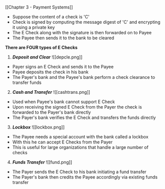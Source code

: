 
[[Chapter 3 - Payment Systems]]

- Suppose the content of a check is 'C'
- Check is signed by computing the message digest of 'C' and encrypting it using a private key
- The E Check along with the signature is then forwarded on to Payee
- The Payee then sends it to the bank to be cleared

**There are FOUR types of E Checks**
1. ***Deposit and Clear***
![[depcle.png]]

- Payer signs an E Check and sends it to the Payee
- Payee deposits the check in his bank
- The Payer's bank and the Payee's bank perform a check clearance to transfer funds

2. ***Cash and Transfer***
![[cashtrans.png]]
- Used when Payee's bank cannot support E Check
- Upon receiving the signed E Check from the Payer the check is forwarded to the Payer's bank directly
- The Payer's bank verifies the E Check and transfers the funds directly

3. ***Lockbox***
![[lockbox.png]]
- The Payee needs a special account with the bank called a lockbox
- With this he can accept E Checks from the Payer
- This is useful for large organizations that handle a large number of checks

4. ***Funds Transfer***
![[fund.png]]
- The Payer sends the E Check to his bank initiating a fund transfer
- The Payer's bank then credits the Payee accordingly via existing funds transfer